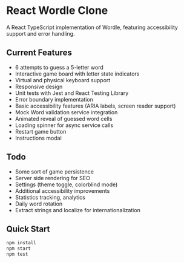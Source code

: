 # React Wordle Clone

A React TypeScript implementation of Wordle, featuring accessibility support and error handling.

## Current Features

- 6 attempts to guess a 5-letter word
- Interactive game board with letter state indicators
- Virtual and physical keyboard support
- Responsive design
- Unit tests with Jest and React Testing Library
- Error boundary implementation
- Basic accessibility features (ARIA labels, screen reader support)
- Mock Word validation service integration
- Animated reveal of guessed word cells
- Loading spinner for async service calls
- Restart game button
- Instructions modal

## Todo

- Some sort of game persistence
- Server side rendering for SEO
- Settings (theme toggle, colorblind mode)
- Additional accessibility improvements
- Statistics tracking, analytics
- Daily word rotation
- Extract strings and localize for internationalization

## Quick Start

```bash
npm install
npm start
npm test
```
